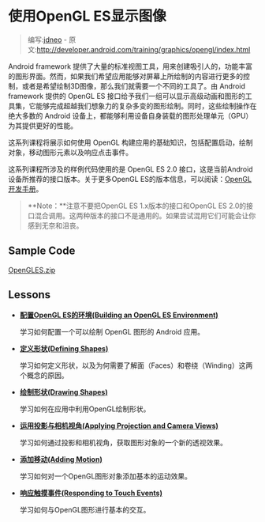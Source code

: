 # 使用OpenGL ES显示图像

> 编写:[jdneo](https://github.com/jdneo) - 原文:<http://developer.android.com/training/graphics/opengl/index.html>

Android framework 提供了大量的标准视图工具，用来创建吸引人的，功能丰富的图形界面。然而，如果我们希望应用能够对屏幕上所绘制的内容进行更多的控制，或者是希望绘制3D图像，那么我们就需要一个不同的工具了。由 Android framework 提供的 OpenGL ES 接口给予我们一组可以显示高级动画和图形的工具集，它能够完成超越我们想象力的复杂多变的图形绘制。同时，这些绘制操作在绝大多数的 Android 设备上，都能够利用设备自身装载的图形处理单元（GPU）为其提供更好的性能。

这系列课程将展示如何使用 OpenGL 构建应用的基础知识，包括配置启动，绘制对象，移动图形元素以及响应点击事件。

这系列课程所涉及的样例代码使用的是 OpenGL ES 2.0 接口，这是当前Android设备所推荐的接口版本。关于更多OpenGL ES的版本信息，可以阅读：[OpenGL开发手册](http://developer.android.com/guide/topics/graphics/opengl.html#choosing-version)。

> **Note：**注意不要把OpenGL ES 1.x版本的接口和OpenGL ES 2.0的接口混合调用。这两种版本的接口不是通用的。如果尝试混用它们可能会让你感到无奈和沮丧。

## Sample Code

[OpenGLES.zip](http://developer.android.com/shareables/training/OpenGLES.zip)

## Lessons

* [**配置OpenGL ES的环境(Building an OpenGL ES Environment)**](environment.html)

  学习如何配置一个可以绘制 OpenGL 图形的 Android 应用。


* [**定义形状(Defining Shapes)**](shapes.html)

  学习如何定义形状，以及为何需要了解面（Faces）和卷绕（Winding）这两个概念的原因。


* [**绘制形状(Drawing Shapes)**](draw.html)

  学习如何在应用中利用OpenGL绘制形状。


* [**运用投影与相机视角(Applying Projection and Camera Views)**](projection.html)

  学习如何通过投影和相机视角，获取图形对象的一个新的透视效果。


* [**添加移动(Adding Motion)**](motion.html)

  学习如何对一个OpenGL图形对象添加基本的运动效果。


* [**响应触摸事件(Responding to Touch Events)**](touch.html)

  学习如何与OpenGL图形进行基本的交互。
